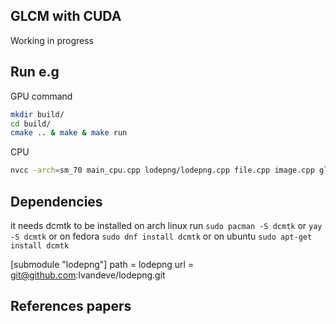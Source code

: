 ## GLCM with CUDA

Working in progress



## Run e.g
GPU command
```bash
mkdir build/
cd build/
cmake .. & make & make run
```

CPU
```bash
nvcc -arch=sm_70 main_cpu.cpp lodepng/lodepng.cpp file.cpp image.cpp glcm.cpp -o out --run
```

## Dependencies 

it needs dcmtk to be installed on arch linux run  ```sudo pacman -S dcmtk``` or ```yay -S dcmtk```
or on fedora ```sudo dnf install dcmtk```
or on ubuntu ```sudo apt-get install dcmtk```


[submodule "lodepng"]
	path = lodepng
	url = git@github.com:lvandeve/lodepng.git


## References papers


